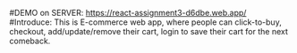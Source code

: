 #DEMO on SERVER:
https://react-assignment3-d6dbe.web.app/
<br/>
#Introduce:
This is E-commerce web app, where people can click-to-buy, checkout, add/update/remove their cart, login to save their cart for the next comeback.
